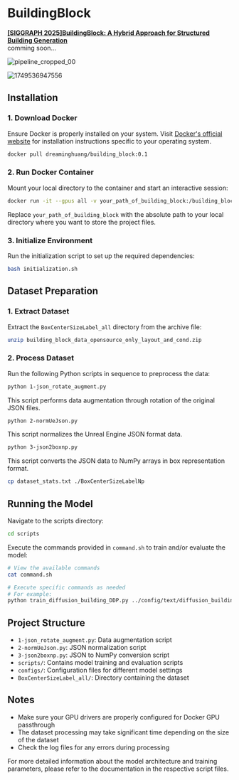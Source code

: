 # BuildingBlock
[**[SIGGRAPH 2025]BuildingBlock: A Hybrid Approach for Structured Building Generation**](https://arxiv.org/pdf/2505.04051) <br>
comming soon... <br>

![pipeline_cropped_00](https://github.com/user-attachments/assets/1fa83ce6-4152-4277-811f-79849562cabc)

![1749536947556](https://github.com/user-attachments/assets/2fbe3d2c-89cf-4583-9e95-04eb447886a1)


## Installation

### 1. Download Docker

Ensure Docker is properly installed on your system. Visit [Docker's official website](https://www.docker.com/get-started) for installation instructions specific to your operating system.

```bash
docker pull dreaminghuang/building_block:0.1
```
### 2. Run Docker Container

Mount your local directory to the container and start an interactive session:

```bash
docker run -it --gpus all -v your_path_of_building_block:/building_block -w /building_block building_block:0.1 /bin/bash
```

Replace `your_path_of_building_block` with the absolute path to your local directory where you want to store the project files.

### 3. Initialize Environment

Run the initialization script to set up the required dependencies:

```bash
bash initialization.sh
```

## Dataset Preparation

### 1. Extract Dataset

Extract the `BoxCenterSizeLabel_all` directory from the archive file:
```bash
unzip building_block_data_opensource_only_layout_and_cond.zip
```

### 2. Process Dataset

Run the following Python scripts in sequence to preprocess the data:

```bash
python 1-json_rotate_augment.py
```
This script performs data augmentation through rotation of the original JSON files.

```bash
python 2-normUeJson.py
```
This script normalizes the Unreal Engine JSON format data.

```bash
python 3-json2boxnp.py
```
This script converts the JSON data to NumPy arrays in box representation format.

```bash
cp dataset_stats.txt ./BoxCenterSizeLabelNp
```

## Running the Model

Navigate to the scripts directory:

```bash
cd scripts
```

Execute the commands provided in `command.sh` to train and/or evaluate the model:

```bash
# View the available commands
cat command.sh

# Execute specific commands as needed
# For example:
python train_diffusion_building_DDP.py ../config/text/diffusion_building_DIT.yaml uncond  --experiment_tag uncond --n_processes 0 --with_swanlab_logger
```

## Project Structure

- `1-json_rotate_augment.py`: Data augmentation script
- `2-normUeJson.py`: JSON normalization script
- `3-json2boxnp.py`: JSON to NumPy conversion script
- `scripts/`: Contains model training and evaluation scripts
- `configs/`: Configuration files for different model settings
- `BoxCenterSizeLabel_all/`: Directory containing the dataset

## Notes

- Make sure your GPU drivers are properly configured for Docker GPU passthrough
- The dataset processing may take significant time depending on the size of the dataset
- Check the log files for any errors during processing

For more detailed information about the model architecture and training parameters, please refer to the documentation in the respective script files.
